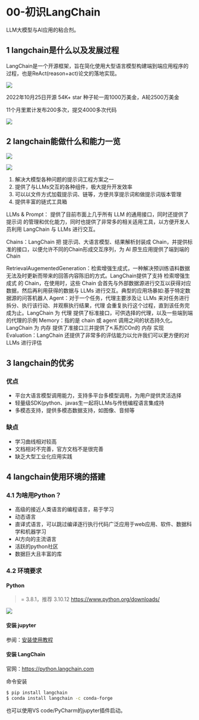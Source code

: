 # 00-初识LangChain

LLM大模型与AI应用的粘合剂。

## 1 langchain是什么以及发展过程

LangChain是一个开源框架，旨在简化使用大型语言模型构建端到端应用程序的过程，也是ReAct(reason+act)论文的落地实现。

![](https://my-img.javaedge.com.cn/javaedge-blog/2024/05/7bd28b1fe46a63a3117ae07d0ffb8732.png)

2022年10月25日开源
54K+ star
种子轮一周1000万美金，A轮2500万美金

11个月里累计发布200多次，提交4000多次代码

![](https://my-img.javaedge.com.cn/javaedge-blog/2024/05/03f30403c65751c0be2455f7ab53b833.png)

## 2 langchain能做什么和能力一览



![](https://my-img.javaedge.com.cn/javaedge-blog/2024/05/380639cc0c54e350f95e772f6f9f5a3c.png)



![](https://my-img.javaedge.com.cn/javaedge-blog/2024/05/28ce94786ce9664ec72c66fadddf7207.png)

1. 解决大模型各种问题的提示词工程方案之一
2. 提供了与LLMs交互的各种组件，极大提升开发效率
3. 可以以文件方式加载提示词、链等，方便共享提示词和做提示词版本管理
4. 提供丰富的链式工具箱

LLMs & Prompt：
提供了目前市面上几乎所有 LLM 的通用接口，同时还提供了 提示词 的管理和优化能力，同时也提供了非常多的相关适用工具，以方便开发人员利用 LangChain 与 LLMs 进行交互。

Chains：LangChain 把 提示词、大语言模型、结果解析封装成 Chain，并提供标准的接口，以便允许不同的Chain形成交互序列，为 AI 原生应用提供了端到端的 Chain

RetrievalAugementedGeneration：检索增强生成式，一种解决预训练语料数据无法及时更新而带来的回答内容陈旧的方式。LangChain提供了支持 检索增强生成式 的 Chain，在使用时，这些 Chain 会首先与外部数据源进行交互以获得对应数据，然后再利用获得的数据与 LLMs 进行交互。典型的应用场暴如:基于特定数据源的问答机器人
Agent：对于一个任务，代理主要涉及让 LLMs 来对任务进行拆分、执行该行动、并观察执行结果，代理 会重复执行这个过程，直到该任务完成为止。LangChain 为 代理 提供了标准接口，可供选择的代理，以及一些端到端的代理的示例
Memory：指的是 chain 或 agent 调用之间的状态持久化。LangChain 为 内存 提供了准接口三并提供了↖系烈COn的 内存 实现
Evaluation：LangChain 还提供了非常多的评估能力以允许我们可以更方便的对 LLMs 进行评估

## 3 langchain的优劣

### 优点

- 平台大语言模型调用能力，支持多平台多模型调用，为用户提供灵活选择
- 轻量级SDK(python、javas生一起将LLMs与传统编程语言集成持
- 多模态支持，提供多模态数据支持，如图像、音频等

### 缺点

- 学习曲线相对较高
- 文档相对不完善，官方文档不是很完善
- 缺乏大型工业化应用实践

## 4 langchain使用环境的搭建

### 4.1 为啥用Python？

- 高级的接近人类语言的编程语言，易于学习
- 动态语言
- 直译式语言，可以跳过编译逐行执行代码广泛应用于web应用、软件、数据科学和机器学习
- AI方向的主流语言
- 活跃的python社区
- 数据巨大且丰富的库

### 4.2 环境要求

#### Python

>= 3.8.1，推荐 3.10.12
>https://www.python.org/downloads/

![](https://my-img.javaedge.com.cn/javaedge-blog/2024/05/821925b48c4f94730a8fad4048ffa09a.png)

#### 安装 jupyter

参阅：[安装使用教程](http://www.javaedge.cn/md/AI/05-%E5%BC%80%E5%8F%91%E7%8E%AF%E5%A2%83%E5%AE%89%E8%A3%85.html)

#### 安装 LangChain

官网：https://python.langchain.com

命令安装

```bash
$ pip install langchain
$ conda install langchain -c conda-forge
```

也可以使用VS code/PyCharm的jupyter插件启动。